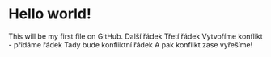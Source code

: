 # Hello world!
This will be my first file on GitHub.
Další řádek
Třetí řádek
Vytvoříme konflikt - přidáme řádek
Tady bude konfliktní řádek
A pak konflikt zase vyřešíme!